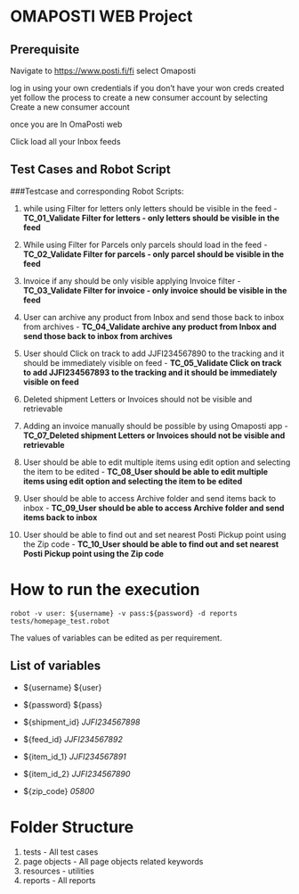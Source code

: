 # OMAPOSTI WEB Project

## Prerequisite

Navigate to https://www.posti.fi/fi    select Omaposti

log in using your own credentials  if you don’t have your won creds created yet follow the process to create a new consumer account by selecting Create a new consumer account

once you are In OmaPosti web

Click load all your Inbox feeds




## Test Cases and Robot Script

###Testcase and corresponding Robot Scripts:

1. while using Filter for letters only letters should be visible in the feed - 
    **TC_01_Validate Filter for letters - only letters should be visible in the feed**


2. While using Filter for Parcels only parcels should load in the feed -
    **TC_02_Validate Filter for parcels - only parcel should be visible in the feed**

3. Invoice if any should be only visible applying Invoice filter - 
    **TC_03_Validate Filter for invoice - only invoice should be visible in the feed**

4. User can archive any product from Inbox and send those back to inbox from archives - 
    **TC_04_Validate archive any product from Inbox and send those back to inbox from archives**

5. User should Click on track to add JJFI234567890 to the tracking and it should be immediately visible on feed - 
    **TC_05_Validate Click on track to add JJFI234567893 to the tracking and it should be immediately visible on feed**



6. Deleted shipment Letters or Invoices should not be visible and retrievable

7. Adding an invoice manually should be possible by using Omaposti app - 
    **TC_07_Deleted shipment Letters or Invoices should not be visible and retrievable**


8. User should be able to edit multiple items using edit option and selecting the item to be edited - 
    **TC_08_User should be able to edit multiple items using edit option and selecting the item to be edited**


9. User should be able to access Archive folder and send items back to inbox - 
    **TC_09_User should be able to access Archive folder and send items back to inbox**

10. User should be able to find out and set nearest Posti Pickup point using the Zip code -     **TC_10_User should be able to find out and set nearest Posti Pickup point using the Zip code**


# How to run the execution


`robot -v user: ${username} -v pass:${password} -d reports tests/homepage_test.robot`

The values of variables can be edited as per requirement.

## List of variables
- ${username}    ${user}
- ${password}    ${pass}

- ${shipment_id}     *JJFI234567898*
- ${feed_id}    *JJFI234567892*
- ${item_id_1}     *JJFI234567891*
- ${item_id_2}    *JJFI234567890*
- ${zip_code}    *05800*

# Folder Structure

1. tests - All test cases
2. page objects - All page objects related keywords
3. resources - utilities
4. reports - All reports